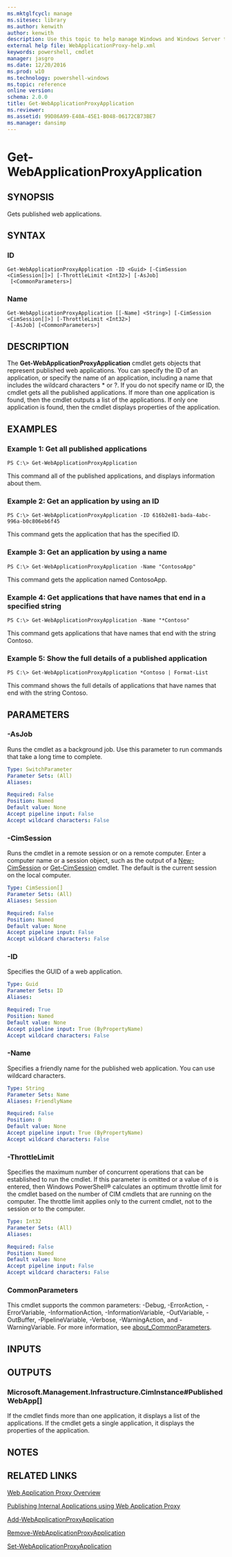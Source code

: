 ```yaml
---
ms.mktglfcycl: manage
ms.sitesec: library
ms.author: kenwith
author: kenwith
description: Use this topic to help manage Windows and Windows Server technologies with Windows PowerShell.
external help file: WebApplicationProxy-help.xml
keywords: powershell, cmdlet
manager: jasgro
ms.date: 12/20/2016
ms.prod: w10
ms.technology: powershell-windows
ms.topic: reference
online version: 
schema: 2.0.0
title: Get-WebApplicationProxyApplication
ms.reviewer:
ms.assetid: 99D86A99-E40A-45E1-B048-06172CB73BE7
ms.manager: dansimp
---
```


# Get-WebApplicationProxyApplication

## SYNOPSIS
Gets published web applications.

## SYNTAX

### ID
```
Get-WebApplicationProxyApplication -ID <Guid> [-CimSession <CimSession[]>] [-ThrottleLimit <Int32>] [-AsJob]
 [<CommonParameters>]
```

### Name
```
Get-WebApplicationProxyApplication [[-Name] <String>] [-CimSession <CimSession[]>] [-ThrottleLimit <Int32>]
 [-AsJob] [<CommonParameters>]
```

## DESCRIPTION
The **Get-WebApplicationProxyApplication** cmdlet gets objects that represent published web applications.
You can specify the ID of an application, or specify the name of an application, including a name that includes the wildcard characters * or ?.
If you do not specify name or ID, the cmdlet gets all the published applications.
If more than one application is found, then the cmdlet outputs a list of the applications.
If only one application is found, then the cmdlet displays properties of the application.

## EXAMPLES

### Example 1: Get all published applications
```
PS C:\> Get-WebApplicationProxyApplication
```

This command all of the published applications, and displays information about them.

### Example 2: Get an application by using an ID
```
PS C:\> Get-WebApplicationProxyApplication -ID 616b2e81-bada-4abc-996a-b0c806eb6f45
```

This command gets the application that has the specified ID.

### Example 3: Get an application by using a name
```
PS C:\> Get-WebApplicationProxyApplication -Name "ContosoApp"
```

This command gets the application named ContosoApp.

### Example 4: Get applications that have names that end in a specified string
```
PS C:\> Get-WebApplicationProxyApplication -Name "*Contoso"
```

This command gets applications that have names that end with the string Contoso.

### Example 5: Show the full details of a published application
```
PS C:\> Get-WebApplicationProxyApplication *Contoso | Format-List
```

This command shows the full details of applications that have names that end with the string Contoso.

## PARAMETERS

### -AsJob
Runs the cmdlet as a background job. Use this parameter to run commands that take a long time to complete.

```yaml
Type: SwitchParameter
Parameter Sets: (All)
Aliases: 

Required: False
Position: Named
Default value: None
Accept pipeline input: False
Accept wildcard characters: False
```

### -CimSession
Runs the cmdlet in a remote session or on a remote computer.
Enter a computer name or a session object, such as the output of a [New-CimSession](http://go.microsoft.com/fwlink/p/?LinkId=227967) or [Get-CimSession](http://go.microsoft.com/fwlink/p/?LinkId=227966) cmdlet.
The default is the current session on the local computer.

```yaml
Type: CimSession[]
Parameter Sets: (All)
Aliases: Session

Required: False
Position: Named
Default value: None
Accept pipeline input: False
Accept wildcard characters: False
```

### -ID
Specifies the GUID of a web application.

```yaml
Type: Guid
Parameter Sets: ID
Aliases: 

Required: True
Position: Named
Default value: None
Accept pipeline input: True (ByPropertyName)
Accept wildcard characters: False
```

### -Name
Specifies a friendly name for the published web application.
You can use wildcard characters.

```yaml
Type: String
Parameter Sets: Name
Aliases: FriendlyName

Required: False
Position: 0
Default value: None
Accept pipeline input: True (ByPropertyName)
Accept wildcard characters: False
```

### -ThrottleLimit
Specifies the maximum number of concurrent operations that can be established to run the cmdlet.
If this parameter is omitted or a value of `0` is entered, then Windows PowerShell® calculates an optimum throttle limit for the cmdlet based on the number of CIM cmdlets that are running on the computer.
The throttle limit applies only to the current cmdlet, not to the session or to the computer.

```yaml
Type: Int32
Parameter Sets: (All)
Aliases: 

Required: False
Position: Named
Default value: None
Accept pipeline input: False
Accept wildcard characters: False
```

### CommonParameters
This cmdlet supports the common parameters: -Debug, -ErrorAction, -ErrorVariable, -InformationAction, -InformationVariable, -OutVariable, -OutBuffer, -PipelineVariable, -Verbose, -WarningAction, and -WarningVariable. For more information, see [about_CommonParameters](http://go.microsoft.com/fwlink/?LinkID=113216).

## INPUTS

## OUTPUTS

### Microsoft.Management.Infrastructure.CimInstance#PublishedWebApp[]
If the cmdlet finds more than one application, it displays a list of the applications.
If the cmdlet gets a single application, it displays the properties of the application.

## NOTES

## RELATED LINKS

[Web Application Proxy Overview](http://technet.microsoft.com/library/dn280944.aspx)

[Publishing Internal Applications using Web Application Proxy](http://technet.microsoft.com/library/dn383650.aspx)

[Add-WebApplicationProxyApplication](./Add-WebApplicationProxyApplication.md)

[Remove-WebApplicationProxyApplication](./Remove-WebApplicationProxyApplication.md)

[Set-WebApplicationProxyApplication](./Set-WebApplicationProxyApplication.md)

